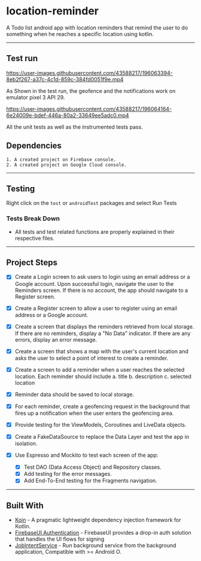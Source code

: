 # location-reminder

A Todo list android app with location reminders that remind the user to do something when he reaches a specific location using kotlin.

---

## Test run

https://user-images.githubusercontent.com/43588217/196063394-8eb2f267-a37c-4c1d-859c-384fd0051f9e.mp4

As Shown in the test run, the geofence and the notifications work on emulator pixel 3 API 29.

https://user-images.githubusercontent.com/43588217/196064164-6e24009e-bdef-446a-80a2-33649ee5adc0.mp4

All the unit tests as well as the instrumented tests pass.

## Dependencies

```text
1. A created project on Firebase console.
2. A created project on Google Cloud console.
```

---

## Testing

Right click on the `test` or `androidTest` packages and select Run Tests

### Tests Break Down
- All tests and test related functions are properly explained in their respective files.

---

## Project Steps

- [x] Create a Login screen to ask users to login using an email address or a Google account.  Upon successful login, navigate the user to the Reminders screen.   If there is no account, the app should navigate to a Register screen.

- [x] Create a Register screen to allow a user to register using an email address or a Google account.

- [x] Create a screen that displays the reminders retrieved from local storage. If there are no reminders, display a   "No Data"  indicator.  If there are any errors, display an error message.

- [x] Create a screen that shows a map with the user's current location and asks the user to select a point of interest to create a reminder.

- [x] Create a screen to add a reminder when a user reaches the selected location.  Each reminder should include
a. title
b. description
c. selected location

- [x] Reminder data should be saved to local storage.

- [x] For each reminder, create a geofencing request in the background that fires up a notification when the user enters the geofencing area.

- [x] Provide testing for the ViewModels, Coroutines and LiveData objects.

- [x] Create a FakeDataSource to replace the Data Layer and test the app in isolation.

- [x] Use Espresso and Mockito to test each screen of the app:
  - [x] Test DAO (Data Access Object) and Repository classes.
  - [x] Add testing for the error messages.
  - [x] Add End-To-End testing for the Fragments navigation.

---

## Built With

- [Koin](https://github.com/InsertKoinIO/koin) - A pragmatic lightweight dependency injection framework for Kotlin.
- [FirebaseUI Authentication](https://github.com/firebase/FirebaseUI-Android/blob/master/auth/README.md) - FirebaseUI provides a drop-in auth solution that handles the UI flows for signing
- [JobIntentService](https://developer.android.com/reference/androidx/core/app/JobIntentService) - Run background service from the background application, Compatible with >= Android O.
